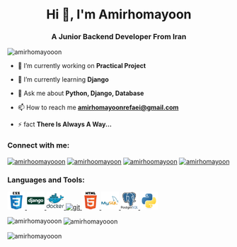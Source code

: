 <h1 align="center">Hi 👋, I'm Amirhomayoon</h1>
<h3 align="center">A Junior Backend Developer From Iran</h3>

<p align="left"> <img src="https://komarev.com/ghpvc/?username=amirhomayooon&label=Profile%20views&color=0e75b6&style=flat" alt="amirhomayooon" /> </p>

- 🔭 I’m currently working on **Practical Project**

- 🌱 I’m currently learning **Django**

- 💬 Ask me about **Python, Django, Database**

- 📫 How to reach me **amirhomayoonrefaei@gmail.com**

- ⚡ fact **There Is Always A Way...**

<h3 align="left">Connect with me:</h3>
<p align="left">
<a href="https://twitter.com/amirhoomayooon" target="blank"><img align="center" src="https://raw.githubusercontent.com/rahuldkjain/github-profile-readme-generator/master/src/images/icons/Social/twitter.svg" alt="amirhoomayooon" height="30" width="40" /></a>
<a href="https://linkedin.com/in/amirhoomayoon" target="blank"><img align="center" src="https://raw.githubusercontent.com/rahuldkjain/github-profile-readme-generator/master/src/images/icons/Social/linked-in-alt.svg" alt="amirhoomayoon" height="30" width="40" /></a>
<a href="https://instagram.com/amirhoomayoon" target="blank"><img align="center" src="https://raw.githubusercontent.com/rahuldkjain/github-profile-readme-generator/master/src/images/icons/Social/instagram.svg" alt="amirhoomayoon" height="30" width="40" /></a>
<a href="https://www.hackerrank.com/amirhomayoon" target="blank"><img align="center" src="https://raw.githubusercontent.com/rahuldkjain/github-profile-readme-generator/master/src/images/icons/Social/hackerrank.svg" alt="amirhomayoon" height="30" width="40" /></a>
</p>

<h3 align="left">Languages and Tools:</h3>
<p align="left"> <a href="https://www.w3schools.com/css/" target="_blank" rel="noreferrer"> <img src="https://raw.githubusercontent.com/devicons/devicon/master/icons/css3/css3-original-wordmark.svg" alt="css3" width="40" height="40"/> </a> <a href="https://www.djangoproject.com/" target="_blank" rel="noreferrer"> <img src="https://raw.githubusercontent.com/devicons/devicon/master/icons/django/django-original.svg" alt="django" width="40" height="40"/> </a> <a href="https://www.docker.com/" target="_blank" rel="noreferrer"> <img src="https://raw.githubusercontent.com/devicons/devicon/master/icons/docker/docker-original-wordmark.svg" alt="docker" width="40" height="40"/> </a> <a href="https://git-scm.com/" target="_blank" rel="noreferrer"> <img src="https://www.vectorlogo.zone/logos/git-scm/git-scm-icon.svg" alt="git" width="40" height="40"/> </a> <a href="https://www.w3.org/html/" target="_blank" rel="noreferrer"> <img src="https://raw.githubusercontent.com/devicons/devicon/master/icons/html5/html5-original-wordmark.svg" alt="html5" width="40" height="40"/> </a> <a href="https://www.mysql.com/" target="_blank" rel="noreferrer"> <img src="https://raw.githubusercontent.com/devicons/devicon/master/icons/mysql/mysql-original-wordmark.svg" alt="mysql" width="40" height="40"/> </a> <a href="https://www.postgresql.org" target="_blank" rel="noreferrer"> <img src="https://raw.githubusercontent.com/devicons/devicon/master/icons/postgresql/postgresql-original-wordmark.svg" alt="postgresql" width="40" height="40"/> </a> <a href="https://www.python.org" target="_blank" rel="noreferrer"> <img src="https://raw.githubusercontent.com/devicons/devicon/master/icons/python/python-original.svg" alt="python" width="40" height="40"/> </a> </p>

<p><img align="left" src="https://github-readme-stats.vercel.app/api/top-langs?username=amirhomayooon&show_icons=true&theme=dark&locale=en&layout=compact" alt="amirhomayooon" /></p><p>&nbsp;<img align="center" src="https://github-readme-stats.vercel.app/api?username=amirhomayooon&show_icons=true&theme=dark&locale=en" alt="amirhomayooon" /></p><p><img align="center" src="https://github-readme-streak-stats.herokuapp.com/?user=amirhomayooon&theme=dark" alt="amirhomayooon" /></p>
